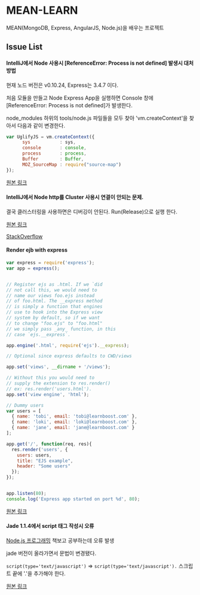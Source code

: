 # MEAN-LEARN

MEAN(MongoDB, Express, AngularJS, Node.js)을 배우는 프로젝트


## Issue List

#### IntelliJ에서 Node 사용시 [ReferenceError: Process is not defined] 발생시 대처방법

현재 노드 버전은 v0.10.24, Express는 3.4.7 이다.

처음 모듈을 만들고 Node Express App을 실행하면 Console 창에 [ReferenceError: Process is not defined]가 발생한다.

node_modules 하위의 tools/node.js 파일들을 모두 찾아 'vm.createContext'을 찾아서 다음과 같이 변경한다.
``` javascript
var UglifyJS = vm.createContext({
      sys           : sys,
      console       : console,
      process       : process,
      Buffer        : Buffer,
      MOZ_SourceMap : require("source-map")
});
```
[원본 링크](https://github.com/Chevex/UglifyJS2/commit/7348facbe994aa1909a276b4be54f13c7f01e079)

#### IntelliJ에서 Node http를 Cluster 사용시 연결이 안되는 문제.

결국 클러스터링을 사용하면은 디버깅이 안된다. Run(Release)으로 실행 한다.

[원본 링크](https://github.com/joyent/node/issues/5318)

[StackOverflow](http://stackoverflow.com/questions/16840623/how-to-debug-node-js-child-forked-process)

#### Render ejb with express

``` javascript
var express = require('express');
var app = express();


// Register ejs as .html. If we `did
// not call this, we would need to
// name our views foo.ejs instead
// of foo.html. The __express method
// is simply a function that engines
// use to hook into the Express view
// system by default, so if we want
// to change "foo.ejs" to "foo.html"
// we simply pass _any_ function, in this
// case `ejs.__express`.

app.engine('.html', require('ejs').__express);

// Optional since express defaults to CWD/views

app.set('views', __dirname + '/views');

// Without this you would need to
// supply the extension to res.render()
// ex: res.render('users.html').
app.set('view engine', 'html');

// Dummy users
var users = [
  { name: 'tobi', email: 'tobi@learnboost.com' },
  { name: 'loki', email: 'loki@learnboost.com' },
  { name: 'jane', email: 'jane@learnboost.com' }
];

app.get('/', function(req, res){
  res.render('users', {
    users: users,
    title: "EJS example",
    header: "Some users"
  });
});


app.listen(80);
console.log('Express app started on port %d', 80);
```

[원본 링크](http://runnable.com/UTlPPF-f2W1TAAEa/render-ejs-with-express)

#### Jade 1.1.4에서 script 태그 작성시 오류

[Node.js 프로그래밍](http://www.yes24.com/24/goods/6271069?scode=029) 책보고 공부하는데 오류 발생

jade 버전이 올라가면서 문법이 변경됐다.

`script(type='text/javascript')` => `script(type='text/javascript').` 스크립트 끝에 '.'을 추가해야 한다.

[원본 링크](http://jade-lang.com/)
